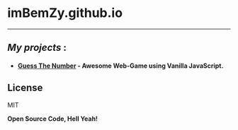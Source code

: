 # imBemZy.github.io

---

## _My projects_ :

- #### [Guess The Number](https://imbemzy.github.io/Guess-The-Number/) - Awesome Web-Game using Vanilla JavaScript.


## License

MIT

**Open Source Code, Hell Yeah!**
